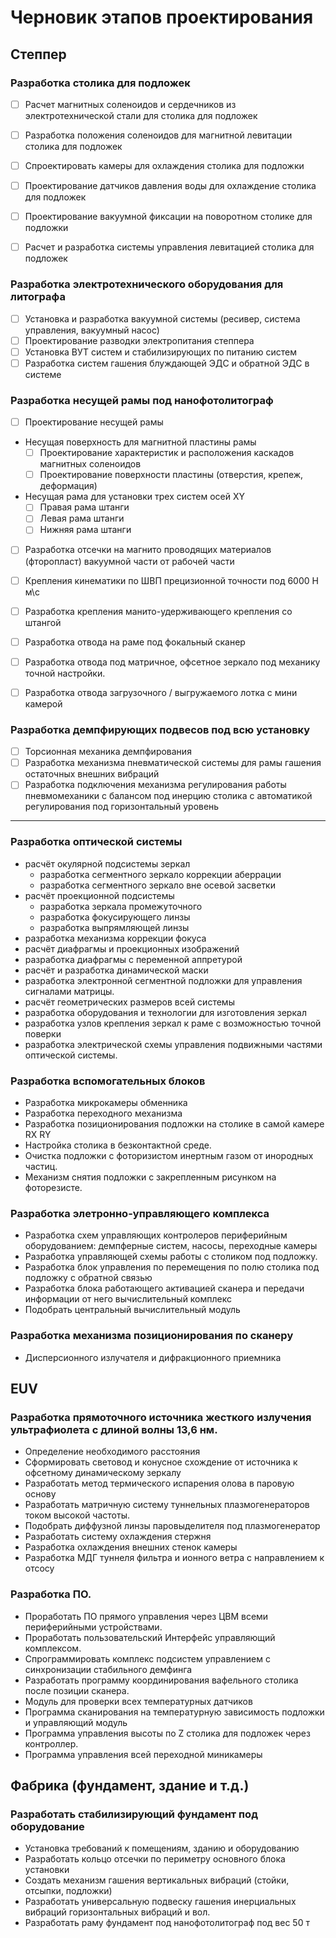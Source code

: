 # Черновик этапов проектирования

## Степпер

###  Разработка столика для подложек
 - [ ]  Расчет магнитных соленоидов и сердечников из электротехнической стали для столика для подложек
- [ ]  Разработка положения соленоидов для магнитной левитации столика для подложек
 - [ ]  Спроектировать камеры для охлаждения столика для подложки
 - [ ]  Проектирование датчиков давления воды для охлаждение столика для подложек 
 - [ ]  Проектирование вакуумной фиксации на поворотном столике для подложки
 - [ ]  Расчет и разработка системы управления левитацией столика для подложек


 ### Разработка электротехнического оборудования для литографа
- [ ]  Установка и разработка вакуумной системы (ресивер, система управления, вакуумный насос)
- [ ]  Проектирование разводки электропитания степпера
- [ ]  Установка ВУТ систем и стабилизирующих по питанию систем 
- [ ]  Разработка систем гашения блуждающей ЭДС и обратной ЭДС в системе

###  Разработка несущей рамы под нанофотолитограф
 - [ ] Проектирование несущей рамы 
  - Несущая поверхность для магнитной пластины рамы
     - [ ] Проектирование характеристик и расположения каскадов магнитных соленоидов
     - [ ] Проектирование поверхности пластины (отверстия, крепеж, деформация)
 - Несущая рама для установки трех систем осей XY 
     - [ ] Правая рама штанги
     - [ ] Левая рама штанги
     - [ ] Нижняя рама штанги
 - [ ] Разработка отсечки на магнито проводящих материалов (фторопласт) вакуумной части от рабочей части
  - [ ] Крепления кинематики по ШВП прецизионной точности под 6000 Н м\с 
 - [ ] Разработка крепления манито-удерживающего крепления со штангой 
 - [ ] Разработка отвода на раме под фокальный сканер 
 - [ ] Разработка отвода под матричное, офсетное зеркало под механику точной настройки.
 - [ ] Разработка отвода загрузочного / выгружаемого лотка с мини камерой

 
 ### Разработка демпфирующих подвесов под всю установку
 - [ ] Торсионная механика демпфирования 
 - [ ] Разработка механизма пневматической системы для рамы гашения остаточных внешних вибраций
- [ ]  Разработка подключения механизма регулирования работы пневмомеханики с балансом под инерцию столика с автоматикой регулирования под горизонтальный уровень

-----------

 ### Разработка оптической системы
- расчёт окулярной подсистемы зеркал
  - разработка сегментного зеркало коррекции аберрации
  - разработка сегментного зеркало вне осевой засветки
- расчёт проекционной подсистемы
  - разработка зеркала промежуточного 
  - разработка фокусирующего линзы
  - разработка выпрямляющей линзы
- разработка механизма коррекции фокуса
 - расчёт диафрагмы и проекционных изображений
 - разработка диафрагмы с переменной аппретурой
- расчёт и разработка динамической маски
- разработка электронной сегментной подложки для управления сигналами матрицы.
- расчёт геометрических размеров всей системы
- разработка оборудования и технологии для изготовления зеркал
- разработка узлов крепления зеркал к раме с возможностью точной поверки
- разработка электрической схемы управления подвижными частями оптической системы.



### Разработка вспомогательных блоков


 - Разработка микрокамеры обменника 
- Разработка переходного механизма 
-  Разработка позиционирования подложки на столике в самой камере RX RY 
-  Настройка столика в безконтактной среде.
-  Очистка подложки с фоторизистом инертным газом от инородных частиц.
-  Механизм снятия подложки с закрепленным рисунком на фоторезисте.


### Разработка элетронно-управляющего комплекса  
-  Разработка схем управляющих контролеров периферийным оборудованием: демпферные систем, насосы, переходные камеры
-  Разработка управляющей схемы работы с столиком под подложку.
- Разработка блок управления по перемещения по полю столика под подложку с обратной связью 
-  Разработка блока работающего активацией сканера и передачи информации от него вычислительный комплекс
-  Подобрать центральный вычислительный модуль

### Разработка механизма позиционирования по сканеру 
-  Дисперсионного излучателя и дифракционного приемника

## EUV

### Разработка прямоточного источника жесткого излучения ультрафиолета с длиной волны 13,6 нм.
-  Определение необходимого расстояния  
-  Сформировать световод и конусное схождение от источника к офсетному динамическому зеркалу
- Разработать метод термического испарения олова в паровую основу 
-  Разработать матричную систему туннельных плазмогенераторов током высокой частоты.
-   Подобрать диффузной линзы паровыделителя под плазмогенератор 
-  Разработать систему охлаждения стержня 
-  Разработка охлаждения внешних стенок камеры
-  Разработка МДГ туннеля фильтра и ионного ветра с направлением к отсосу 


### Разработка ПО.
-  Проработать ПО прямого управления через ЦВМ всеми периферийными устройствами.
-  Проработать пользовательский Интерфейс управляющий комплексом.
-  Спрограммировать комплекс подсистем управлением с синхронизации стабильного демфинга 
-  Разработать программу координирования вафельного столика после позиции сканера.
-  Модуль для проверки всех температурных датчиков 
-  Программа сканирования на температурную зависимость подложки и управляющий модуль 
-  Программа управления высоты по Z  столика для подложек через контроллер.
-  Программа управления всей переходной миникамеры 

## Фабрика (фундамент, здание и т.д.)

### Разработать стабилизирующий фундамент под оборудование
 - Установка требований к помещениям, зданию и оборудованию
-  Разработать кольцо отсечки по периметру основного блока установки
-  Создать механизм гашения вертикальных вибраций (стойки, отсыпки, подложки)
-  Разработать универсальную подвеску гашения инерциальных вибраций горизонтальных вибраций и вол.
-  Разработать раму фундамент под нанофотолитограф под вес 50 т
